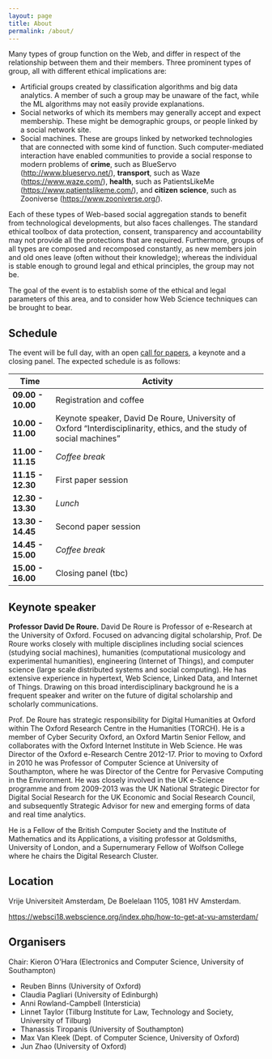 ```yaml
---
layout: page
title: About
permalink: /about/
---
```


Many types of group function on the Web, and differ in respect of the relationship between them and their members. Three prominent types of group, all with different ethical implications are:

- Artificial groups created by classification algorithms and big data analytics. A member of such a group may be unaware of the fact, while the ML algorithms may not easily provide explanations.
- Social networks of which its members may generally accept and expect membership. These might be demographic groups, or people linked by a social network site.
- Social machines. These are groups linked by networked technologies that are connected with some kind of function. Such computer-mediated interaction have enabled communities to provide a social response to modern problems of **crime**, such as BlueServo (http://www.blueservo.net/), **transport**, such as Waze (https://www.waze.com/), **health**, such as PatientsLikeMe (https://www.patientslikeme.com/), and **citizen science**, such as Zooniverse (https://www.zooniverse.org/).

Each of these types of Web-based social aggregation stands to benefit from technological developments, but also faces challenges. The standard ethical toolbox of data protection, consent, transparency and accountability may not provide all the protections that are required. Furthermore, groups of all types are composed and recomposed constantly, as new members join and old ones leave (often without their knowledge); whereas the individual is stable enough to ground legal and ethical principles, the group may not be.

The goal of the event is to establish some of the ethical and legal parameters of this area, and to consider how Web Science techniques can be brought to bear.


## Schedule
The event will be full day, with an open [call for papers](cfp.md), a keynote and a closing panel. 
The expected schedule is as follows:

| **Time** 	            | **Activity**            	                
|-----------------------|-------------------------------------	
| **09.00 - 10.00** 	  | Registration and coffee
| **10.00 - 11.00** 	  | Keynote speaker, David De Roure, University of Oxford “Interdisciplinarity, ethics, and the study of social machines”
| **11.00 - 11.15** 	  | *Coffee break*                        
| **11.15 - 12.30** 	  | First paper session
| **12.30 - 13.30** 	  | *Lunch*                              	
| **13.30 - 14.45** 	  | Second paper session
| **14.45 - 15.00** 	  | *Coffee break*                        
| **15.00 - 16.00** 	  | Closing panel (tbc)


## Keynote speaker

**Professor David De Roure.** David De Roure is Professor of e-Research at the University of Oxford. Focused on advancing digital scholarship, Prof. De Roure works closely with multiple disciplines including social sciences (studying social machines), humanities (computational musicology and experimental humanities), engineering (Internet of Things), and computer science (large scale distributed systems and social computing). He has extensive experience in hypertext, Web Science, Linked Data, and Internet of Things. Drawing on this broad interdisciplinary background he is a frequent speaker and writer on the future of digital scholarship and scholarly communications.

Prof. De Roure has strategic responsibility for Digital Humanities at Oxford within The Oxford Research Centre in the Humanities (TORCH). He is a member of Cyber Security Oxford, an Oxford Martin Senior Fellow, and collaborates with the Oxford Internet Institute in Web Science. He was Director of the Oxford e-Research Centre 2012-17. Prior to moving to Oxford in 2010 he was Professor of Computer Science at University of Southampton, where he was Director of the Centre for Pervasive Computing in the Environment. He was closely involved in the UK e-Science programme and from 2009-2013 was the UK National Strategic Director for Digital Social Research for the UK Economic and Social Research Council, and subsequently Strategic Advisor for new and emerging forms of data and real time analytics. 

He is a Fellow of the British Computer Society and the Institute of Mathematics and its Applications, a visiting professor at Goldsmiths, University of London, and a Supernumerary Fellow of Wolfson College where he chairs the Digital Research Cluster.


## Location
Vrije Universiteit Amsterdam, De Boelelaan 1105, 1081 HV Amsterdam.

https://websci18.webscience.org/index.php/how-to-get-at-vu-amsterdam/


## Organisers
Chair: Kieron O’Hara (Electronics and Computer Science, University of Southampton)

- Reuben Binns (University of Oxford)
- Claudia Pagliari (University of Edinburgh)
- Anni Rowland-Campbell (Intersticia)
- Linnet Taylor (Tilburg Institute for Law, Technology and Society, University of Tilburg)
- Thanassis Tiropanis (University of Southampton)
- Max Van Kleek (Dept. of Computer Science, University of Oxford)
- Jun Zhao (University of Oxford)
